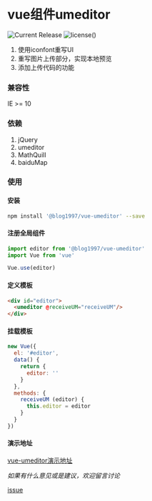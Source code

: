 # vue组件umeditor
![Current Release](https://img.shields.io/npm/v/@blog1997/vue-umeditor)
![license()](https://img.shields.io/github/license/youLookLikeDelicious/vue-umeditor)
1. 使用iconfont重写UI
2. 重写图片上传部分，实现本地预览
3. 添加上传代码的功能

### 兼容性
IE >= 10

### 依赖
1. jQuery
2. umeditor
3. MathQuill
4. baiduMap
### 使用
#### 安装
```bash
npm install '@blog1997/vue-umeditor' --save
```

#### 注册全局组件
```javascript
import editor from '@blog1997/vue-umeditor'
import Vue from 'vue'

Vue.use(editor)
```

#### 定义模板
```html
<div id="editor">
  <umeditor @receiveUM="receiveUM"/>
</div>
```

#### 挂载模板
```javascript
new Vue({
  el: '#editor',
  data() {
    return {
      editor: ''
    }
  },
  methods: {
    receiveUM (editor) {
      this.editor = editor
    }
  }
})
```

#### 演示地址
[vue-umeditor演示地址](https://www.chaosxy.com/archives/84554c2.html)

*如果有什么意见或是建议，欢迎留言讨论*

[issue](https://github.com/youLookLikeDelicious/vue-umeditor)